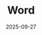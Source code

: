 ---
layout: page
title: Word
slug: word
permalink: /word/
date: 2025-09-27
distance: 10
description: "description goes here"
future: true
about:
  - title: Title One
    img: fa-book
    body: "Body one"
  - title: Title Two
    img: fa-road
    body: "body two"
  - title: Title Three
    img: fa-pagelines
    body: "body three"
---